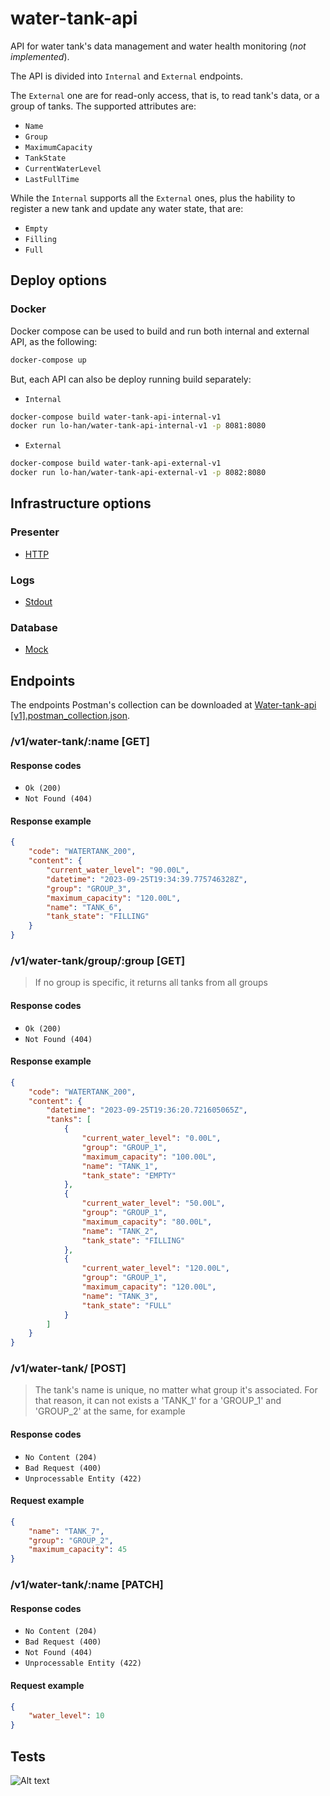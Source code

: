 # water-tank-api
API for water tank's data management and water health monitoring (_not implemented_).

The API is divided into `Internal` and `External` endpoints.

The `External` one are for read-only access, that is, to read tank's data, or a group of tanks.
The supported attributes are:

- `Name`
- `Group`
- `MaximumCapacity`
- `TankState`
- `CurrentWaterLevel`
- `LastFullTime`

While the `Internal` supports all the `External` ones, plus the hability to register a new tank
and update any water state, that are:

- `Empty`
- `Filling`
- `Full`

## Deploy options

### Docker

Docker compose can be used to build and run both internal and external API, as the following:
``` bash
docker-compose up
```

But, each API can also be deploy running build separately:

- `Internal`

``` bash
docker-compose build water-tank-api-internal-v1
docker run lo-han/water-tank-api-internal-v1 -p 8081:8080
```

- `External`

``` bash
docker-compose build water-tank-api-external-v1
docker run lo-han/water-tank-api-external-v1 -p 8082:8080
```

## Infrastructure options

### Presenter

- [HTTP](infra/web/routes/routes.go)

### Logs

- [Stdout](infra/stdout/stdout.go)

### Database

- [Mock](infra/database/mock/database_mock.go)

## Endpoints

The endpoints Postman's collection can be downloaded at [Water-tank-api [v1].postman_collection.json](docs/postman_requests/Water-tank-api%20[v1].postman_collection.json).

### /v1/water-tank/:name [GET]

#### Response codes

- `Ok (200)`
- `Not Found (404)`

#### Response example
``` json
{
    "code": "WATERTANK_200",
    "content": {
        "current_water_level": "90.00L",
        "datetime": "2023-09-25T19:34:39.775746328Z",
        "group": "GROUP_3",
        "maximum_capacity": "120.00L",
        "name": "TANK_6",
        "tank_state": "FILLING"
    }
}
```

### /v1/water-tank/group/:group [GET]

> If no group is specific, it returns all tanks from all groups

#### Response codes

- `Ok (200)`
- `Not Found (404)`

#### Response example
``` json
{
    "code": "WATERTANK_200",
    "content": {
        "datetime": "2023-09-25T19:36:20.721605065Z",
        "tanks": [
            {
                "current_water_level": "0.00L",
                "group": "GROUP_1",
                "maximum_capacity": "100.00L",
                "name": "TANK_1",
                "tank_state": "EMPTY"
            },
            {
                "current_water_level": "50.00L",
                "group": "GROUP_1",
                "maximum_capacity": "80.00L",
                "name": "TANK_2",
                "tank_state": "FILLING"
            },
            {
                "current_water_level": "120.00L",
                "group": "GROUP_1",
                "maximum_capacity": "120.00L",
                "name": "TANK_3",
                "tank_state": "FULL"
            }
        ]
    }
}
```


### /v1/water-tank/ [POST]

> The tank's name is unique, no matter what group it's associated. For that reason, it can not exists a 'TANK_1' for a 'GROUP_1' and 'GROUP_2' at the same, for example

#### Response codes

- `No Content (204)`
- `Bad Request (400)`
- `Unprocessable Entity (422)`

#### Request example
``` json
{
    "name": "TANK_7",
    "group": "GROUP_2",
    "maximum_capacity": 45
}
```

### /v1/water-tank/:name [PATCH]

#### Response codes

- `No Content (204)`
- `Bad Request (400)`
- `Not Found (404)`
- `Unprocessable Entity (422)`

#### Request example
``` json
{
    "water_level": 10
}
```

## Tests

![Alt text](docs/tests.png)

